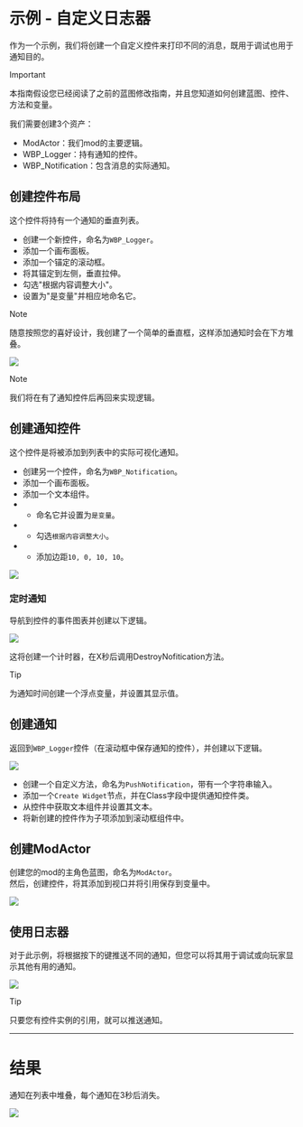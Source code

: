 # 示例 - 自定义日志器
作为一个示例，我们将创建一个自定义控件来打印不同的消息，既用于调试也用于通知目的。

> [!IMPORTANT]  
> 本指南假设您已经阅读了之前的蓝图修改指南，并且您知道如何创建蓝图、控件、方法和变量。

我们需要创建3个资产：
- ModActor：我们mod的主要逻辑。
- WBP_Logger：持有通知的控件。
- WBP_Notification：包含消息的实际通知。

## 创建控件布局
这个控件将持有一个通知的垂直列表。

- 创建一个新控件，命名为`WBP_Logger`。
- 添加一个画布面板。
- 添加一个锚定的滚动框。
- 将其锚定到左侧，垂直拉伸。
- 勾选"根据内容调整大小"。
- 设置为"是变量"并相应地命名它。

> [!NOTE]  
> 随意按照您的喜好设计，我创建了一个简单的垂直框，这样添加通知时会在下方堆叠。

![](/Media/BpLogger/1.png)

> [!NOTE]  
> 我们将在有了通知控件后再回来实现逻辑。

## 创建通知控件
这个控件是将被添加到列表中的实际可视化通知。

- 创建另一个控件，命名为`WBP_Notification`。
- 添加一个画布面板。
- 添加一个文本组件。
- - 命名它并设置为`是变量`。
- - 勾选`根据内容调整大小`。
- - 添加边距`10, 0, 10, 10`。

![](/Media/BpLogger/2.png)

### 定时通知
导航到控件的事件图表并创建以下逻辑。

![](/Media/BpLogger/3.png)

这将创建一个计时器，在X秒后调用DestroyNofitication方法。

> [!TIP]
> 为通知时间创建一个浮点变量，并设置其显示值。


## 创建通知
返回到`WBP_Logger`控件（在滚动框中保存通知的控件），并创建以下逻辑。

![](/Media/BpLogger/4.png)

- 创建一个自定义方法，命名为`PushNotification`，带有一个字符串输入。
- 添加一个`Create Widget`节点，并在Class字段中提供通知控件类。
- 从控件中获取文本组件并设置其文本。
- 将新创建的控件作为子项添加到滚动框组件中。

## 创建ModActor
创建您的mod的主角色蓝图，命名为`ModActor`。<br>
然后，创建控件，将其添加到视口并将引用保存到变量中。

![](/Media/BpLogger/5.png)


## 使用日志器
对于此示例，将根据按下的键推送不同的通知，但您可以将其用于调试或向玩家显示其他有用的通知。

![](/Media/BpLogger/6.png)

> [!TIP]
> 只要您有控件实例的引用，就可以推送通知。

<hr>

# 结果
通知在列表中堆叠，每个通知在3秒后消失。<br>

![](/Media/BpLogger/loggerResult.gif)
